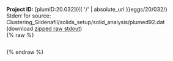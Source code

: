 **Project ID:** [plumID:20.032]({{ '/' | absolute_url }}eggs/20/032/)  
Stderr for source:  Clustering_Sildenafil/solids_setup/solid_analysis/plumed92.dat   
(download [zipped raw stdout](plumed92.dat.plumed_master.stdout.txt.zip))  
{% raw %}
<pre>
</pre>
{% endraw %}
